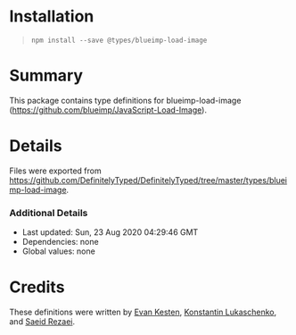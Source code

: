 # Installation
> `npm install --save @types/blueimp-load-image`

# Summary
This package contains type definitions for blueimp-load-image (https://github.com/blueimp/JavaScript-Load-Image).

# Details
Files were exported from https://github.com/DefinitelyTyped/DefinitelyTyped/tree/master/types/blueimp-load-image.

### Additional Details
 * Last updated: Sun, 23 Aug 2020 04:29:46 GMT
 * Dependencies: none
 * Global values: none

# Credits
These definitions were written by [Evan Kesten](https://github.com/ebk46), [Konstantin Lukaschenko](https://github.com/KonstantinLukaschenko), and [Saeid Rezaei](https://github.com/moeinio).

